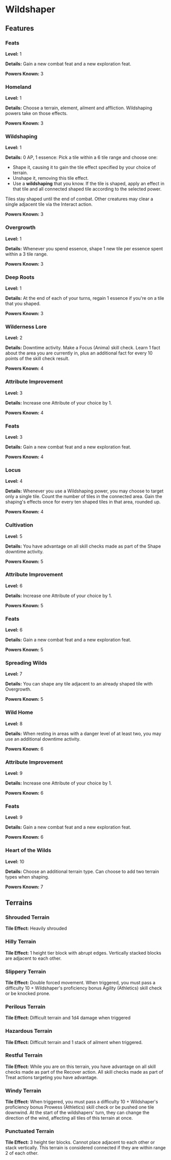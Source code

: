 # Wildshaper

## Features

### Feats

**Level:** 1

**Details:** Gain a new combat feat and a new exploration feat.

**Powers Known:** 3

### Homeland

**Level:** 1

**Details:** Choose a terrain, element, ailment and affliction. Wildshaping powers take on those effects.

**Powers Known:** 3

### Wildshaping

**Level:** 1

**Details:** 0 AP, 1 essence: Pick a tile within a 6 tile range and choose one:

- Shape it, causing it to gain the tile effect specified by your choice of terrain.
- Unshape it, removing this tile effect.
- Use a **wildshaping** that you know. If the tile is shaped, apply an effect in that tile and all connected shaped tile according to the selected power.

Tiles stay shaped until the end of combat. Other creatures may clear a single adjacent tile via the Interact action.

**Powers Known:** 3

### Overgrowth

**Level:** 1

**Details:** Whenever you spend essence, shape 1 new tile per essence spent within a 3 tile range.

**Powers Known:** 3

### Deep Roots

**Level:** 1

**Details:** At the end of each of your turns, regain 1 essence if you're on a tile that you shaped.

**Powers Known:** 3

### Wilderness Lore

**Level:** 2

**Details:** Downtime activity. Make a Focus (Anima) skill check. Learn 1 fact about the area you are currently in, plus an additional fact for every 10 points of the skill check result.

**Powers Known:** 4

### Attribute Improvement

**Level:** 3

**Details:** Increase one Attribute of your choice by 1.

**Powers Known:** 4

### Feats

**Level:** 3

**Details:** Gain a new combat feat and a new exploration feat.

**Powers Known:** 4

### Locus

**Level:** 4

**Details:** Whenever you use a Wildshaping power, you may choose to target only a single tile. Count the number of tiles in the connected area. Gain the shaping's effects once for every ten shaped tiles in that area, rounded up.

**Powers Known:** 4

### Cultivation

**Level:** 5

**Details:** You have advantage on all skill checks made as part of the Shape downtime activity.

**Powers Known:** 5

### Attribute Improvement

**Level:** 6

**Details:** Increase one Attribute of your choice by 1.

**Powers Known:** 5

### Feats

**Level:** 6

**Details:** Gain a new combat feat and a new exploration feat.

**Powers Known:** 5

### Spreading Wilds

**Level:** 7

**Details:** You can shape any tile adjacent to an already shaped tile with Overgrowth.

**Powers Known:** 5

### Wild Home

**Level:** 8

**Details:** When resting in areas with a danger level of at least two, you may use an additional downtime activity.

**Powers Known:** 6

### Attribute Improvement

**Level:** 9

**Details:** Increase one Attribute of your choice by 1.

**Powers Known:** 6

### Feats

**Level:** 9

**Details:** Gain a new combat feat and a new exploration feat.

**Powers Known:** 6

### Heart of the Wilds

**Level:** 10

**Details:** Choose an additional terrain type. Can choose to add two terrain types when shaping.

**Powers Known:** 7

## Terrains

### Shrouded Terrain

**Tile Effect:** Heavily shrouded

### Hilly Terrain

**Tile Effect:** 1 height tier block with abrupt edges. Vertically stacked blocks are adjacent to each other.

### Slippery Terrain

**Tile Effect:** Double forced movement. When triggered, you must pass a difficulty 10 + Wildshaper's proficiency bonus Agility (Athletics) skill check or be knocked prone.

### Perilous Terrain

**Tile Effect:** Difficult terrain and 1d4 damage when triggered

### Hazardous Terrain

**Tile Effect:** Difficult terrain and 1 stack of ailment when triggered.

### Restful Terrain

**Tile Effect:** While you are on this terrain, you have advantage on all skill checks made as part of the Recover action. All skill checks made as part of Treat actions targeting you have advantage.

### Windy Terrain

**Tile Effect:** When triggered, you must pass a difficulty 10 + Wildshaper's proficiency bonus Prowess (Athletics) skill check or be pushed one tile downwind. At the start of the wildshapers' turn, they can change the direction of the wind, affecting all tiles of this terrain at once.

### Punctuated Terrain

**Tile Effect:** 3 height tier blocks. Cannot place adjacent to each other or stack vertically. This terrain is considered connected if they are within range 2 of each other.
